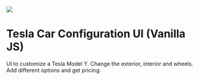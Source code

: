 <img src="./images/screen.jpg" />

# Tesla Car Configuration UI (Vanilla JS)

UI to customize a Tesla Model Y. Change the exterior, interior and wheels. Add different options and get pricing.

